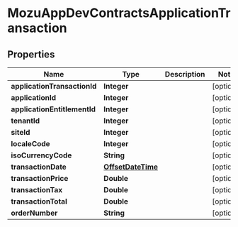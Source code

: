 
# MozuAppDevContractsApplicationTransaction

## Properties
Name | Type | Description | Notes
------------ | ------------- | ------------- | -------------
**applicationTransactionId** | **Integer** |  |  [optional]
**applicationId** | **Integer** |  |  [optional]
**applicationEntitlementId** | **Integer** |  |  [optional]
**tenantId** | **Integer** |  |  [optional]
**siteId** | **Integer** |  |  [optional]
**localeCode** | **Integer** |  |  [optional]
**isoCurrencyCode** | **String** |  |  [optional]
**transactionDate** | [**OffsetDateTime**](OffsetDateTime.md) |  |  [optional]
**transactionPrice** | **Double** |  |  [optional]
**transactionTax** | **Double** |  |  [optional]
**transactionTotal** | **Double** |  |  [optional]
**orderNumber** | **String** |  |  [optional]



